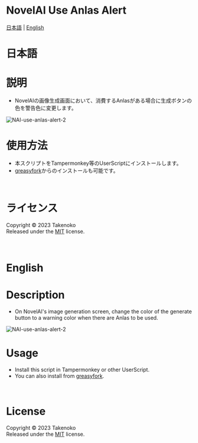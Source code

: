 # NovelAI Use Anlas Alert
[日本語](#日本語) | [English](#english)

# 日本語

# 説明
- NovelAIの画像生成画面において、消費するAnlasがある場合に生成ボタンの色を警告色に変更します。
  
![NAI-use-anlas-alert-2](https://github.com/Takenoko3333/NAI-use-anlas-alert/assets/153407565/63b9add7-2f99-476f-bffa-4f5d933e62e0)
<br>

# 使用方法
- 本スクリプトをTampermonkey等のUserScriptにインストールします。
- [greasyfork](https://greasyfork.org/ja/scripts/483223-novelai-use-anlas-alert)からのインストールも可能です。
<br>

# ライセンス
Copyright © 2023 Takenoko  
Released under the [MIT](https://opensource.org/licenses/mit-license.php) license.
<br><br><br>

# English

# Description
- On NovelAI's image generation screen, change the color of the generate button to a warning color when there are Anlas to be used.

![NAI-use-anlas-alert-2](https://github.com/Takenoko3333/NAI-use-anlas-alert/assets/153407565/63b9add7-2f99-476f-bffa-4f5d933e62e0)
<br>

# Usage
- Install this script in Tampermonkey or other UserScript.
- You can also install from [greasyfork](https://greasyfork.org/en/scripts/483223-novelai-use-anlas-alert).
<br>

# License
Copyright © 2023 Takenoko  
Released under the [MIT](https://opensource.org/licenses/mit-license.php) license.
